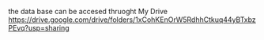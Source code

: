 the data base can be accesed thruoght My Drive https://drive.google.com/drive/folders/1xCohKEnOrW5RdhhCtkuq44yBTxbzPEvq?usp=sharing

